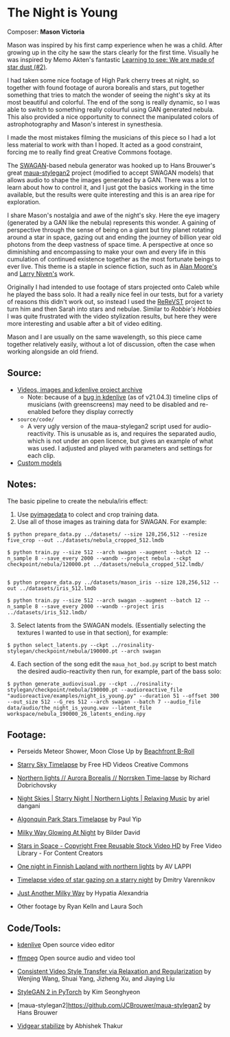 # The Night is Young

Composer: **Mason Victoria**

Mason was inspired by his first camp experience when he was a child. After growing up in the city he saw the stars clearly for the first time. Visually he was inspired by Memo Akten's fantastic [Learning to see: We are made of star dust (#2)](https://vimeo.com/242498070).

I had taken some nice footage of High Park cherry trees at night, so together with found footage of aurora borealis and stars, put together something that tries to match the wonder of seeing the night's sky at its most beautiful and colorful. The end of the song is really dynamic, so I was able to switch to something really colourful using GAN generated nebula. This also provided a nice opportunity to connect the manipulated colors of astrophotography and Mason's interest in synesthesia.

I made the most mistakes filming the musicians of this piece so I had a lot less material to work with than I hoped. It acted as a good constraint, forcing me to really find great Creative Commons footage.

The [SWAGAN](https://arxiv.org/abs/2102.06108)-based nebula generator was hooked up to Hans Brouwer's great [maua-stylegan2](https://github.com/JCBrouwer/maua-stylegan2) project (modified to accept SWAGAN models) that allows audio to shape the images generated by a GAN. There was a lot to learn about how to control it, and I just got the basics working in the time available, but the results were quite interesting and this is an area ripe for exploration.

I share Mason's nostalgia and awe of the night's sky. Here the eye imagery (generated by a GAN like the nebula) represents this wonder. A gaining of perspective through the sense of being on a giant but tiny planet rotating around a star in space, gazing out and ending the journey of billion year old photons from the deep vastness of space time. A perspective at once so diminishing and encompassing to make your own and every life in this cumulation of continued existence together as the most fortunate beings to ever live. This theme is a staple in science fiction, such as in [Alan Moore's](https://en.wikipedia.org/wiki/Watchmen) and [Larry Niven's](https://en.wikipedia.org/wiki/Ringworld) work.

Originally I had intended to use footage of stars projected onto Caleb while he played the bass solo. It had a really nice feel in our tests, but for a variety of reasons this didn't work out, so instead I used the [ReReVST](https://github.com/daooshee/ReReVST-Code) project to turn him and then Sarah into stars and nebulae. Similar to _Robbie's Hobbies_ I was quite frustrated with the video stylization results, but here they were more interesting and usable after a bit of video editing.

Mason and I are usually on the same wavelength, so this piece came together relatively easily, without a lot of discussion, often the case when working alongside an old friend.


## Source:

* [Videos, images and kdenlive project archive](https://spideroak.com/browse/share/SafeShare/Sound_Escapes_video_source)
  * Note: because of a [bug in kdenlive](https://bugs.kde.org/show_bug.cgi?id=439194) (as of v21.04.3) timeline clips of musicians (with greenscreens) may need to be disabled and re-enabled before they display correctly
* `source/code/`
  * A very ugly version of the maua-stylegan2 script used for audio-reactivity. This is unusable as is, and requires the separated audio, which is not under an open licence, but gives an example of what was used. I adjusted and played with parameters and settings for each clip.
* [Custom models](https://spideroak.com/browse/share/SafeShare/Sound_Escapes_video_source/archives/models/the_night_is_young)


## Notes:

The basic pipeline to create the nebula/iris effect:

1. Use [pyimagedata](https://github.com/RKelln/pyimgdata) to colect and crop training data.
2. Use all of those images as training data for SWAGAN. For example:
```shell
$ python prepare_data.py ../datasets/ --size 128,256,512 --resize five_crop --out ../datasets/nebula_cropped_512.lmdb

$ python train.py --size 512 --arch swagan --augment --batch 12 --n_sample 8 --save_every 2000 --wandb --project nebula --ckpt checkpoint/nebula/120000.pt ../datasets/nebula_cropped_512.lmdb/


$ python prepare_data.py ../datasets/mason_iris --size 128,256,512 --out ../datasets/iris_512.lmdb

$ python train.py --size 512 --arch swagan --augment --batch 12 --n_sample 8 --save_every 2000 --wandb --project iris ../datasets/iris_512.lmdb/

```
3. Select latents from the SWAGAN models. (Essentially selecting the textures I wanted to use in that section), for example:
```shell
$ python select_latents.py --ckpt ../rosinality-stylegan/checkpoint/nebula/190000.pt --arch swagan
```
4. Each section of the song edit the `maua_hot_bod.py` script to best match the desired audio-reactivity then run, for example, part of the bass solo:
```shell
$ python generate_audiovisual.py --ckpt ../rosinality-stylegan/checkpoint/nebula/190000.pt --audioreactive_file "audioreactive/examples/night_is_young.py" --duration 51 --offset 300 --out_size 512 --G_res 512 --arch swagan --batch 7 --audio_file data/audio/the_night_is_young.wav --latent_file workspace/nebula_190000_26_latents_ending.npy
```


## Footage:

  * Perseids Meteor Shower, Moon Close Up
    by [Beachfront B-Roll](http://www.beachfrontbroll.com/)

  * [Starry Sky Timelapse](https://www.youtube.com/watch?v=1vQBfrOK5d0)
    by Free HD Videos Creative Commons

  * [Northern lights // Aurora Borealis // Norrsken Time-lapse](https://www.youtube.com/watch?v=-5LupVNeMHA)
    by Richard Dobrichovsky

  * [Night Skies | Starry Night | Northern Lights | Relaxing Music](https://www.youtube.com/watch?v=eY_s5XJDAI0)
    by ariel dangani

  * [Algonquin Park Stars Timelapse](https://www.youtube.com/watch?v=1gwwgR7oNb4)
    by Paul Yip

  * [Milky Way Glowing At Night](https://vimeo.com/330059957)
    by Bilder David

  * [Stars in Space - Copyright Free Reusable Stock Video HD](https://www.youtube.com/watch?v=5yXWVS_bE_g)
    by Free Video Library - For Content Creators

  * [One night in Finnish Lapland with northern lights](https://www.youtube.com/watch?v=GuVq6Q7erVM)
    by AV LAPPI

  * [Timelapse video of star gazing on a starry night](https://www.pexels.com/video/time-lapse-video-of-star-gazing-on-a-starry-night-5155396/)
    by Dmitry Varennikov

  * [Just Another Milky Way](https://www.flickr.com/photos/160078282@N02/48125377358)
    by Hypatia Alexandria

  * Other footage by Ryan Kelln and Laura Soch


## Code/Tools:

  * [kdenlive](https://kdenlive.org)
    Open source video editor

  * [ffmpeg](http://ffmpeg.org/)
    Open source audio and video tool

  * [Consistent Video Style Transfer via Relaxation and Regularization](https://github.com/daooshee/ReReVST-Code)
    by Wenjing Wang, Shuai Yang, Jizheng Xu, and Jiaying Liu
    
  * [StyleGAN 2 in PyTorch](https://github.com/rosinality/stylegan2-pytorch)
    by Kim Seonghyeon
    
  * [maua-stylegan2]https://github.com/JCBrouwer/maua-stylegan2
    by Hans Brouwer
    
  * [Vidgear stabilize](https://github.com/abhiTronix)
    by Abhishek Thakur
    
